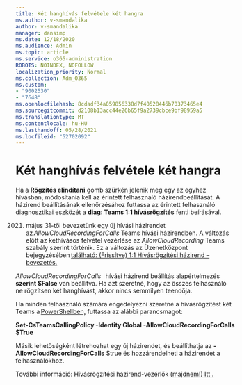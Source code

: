 ```yaml
---
title: Két hanghívás felvétele két hangra
ms.author: v-smandalika
author: v-smandalika
manager: dansimp
ms.date: 12/18/2020
ms.audience: Admin
ms.topic: article
ms.service: o365-administration
ROBOTS: NOINDEX, NOFOLLOW
localization_priority: Normal
ms.collection: Adm_O365
ms.custom:
- "9002530"
- "7648"
ms.openlocfilehash: 8cdadf34a059856338d7f40528446b70373465e4
ms.sourcegitcommit: d2108b13acc44e26b65f9a2739cbce9bf98959a5
ms.translationtype: MT
ms.contentlocale: hu-HU
ms.lasthandoff: 05/28/2021
ms.locfileid: "52702092"
---
```

# <a name="11-call-recording"></a>Két hanghívás felvétele két hangra

Ha a **Rögzítés elindítani** gomb szürkén jelenik meg egy az egyhez hívásban, módosítania kell az érintett felhasználó házirendbeállítását. A házirend beállításának ellenőrzésához futtassa az érintett felhasználó diagnosztikai eszközét a **diag: Teams 1:1 hívásrögzítés** fenti beírásával.     

2021. május 31-től bevezetünk egy új hívási házirendet az *AllowCloudRecordingForCalls* Teams hívási házirendben. A változás előtt az kéthívásos felvétel vezérlése az *AllowCloudRecording* Teams szabály szerint történik. Ez a változás az Üzenetközpont bejegyzésében [található: (Frissítve) 1:1 Hívásrögzítési házirend – bevezetés.](https://portal.microsoft.com/Adminportal/Home?ref=MessageCenter/:/messages/MC238796)  

*AllowCloudRecordingForCalls*   hívási házirend beállítás alapértelmezés **szerint $False** van beállítva. Ha azt szeretné, hogy az összes felhasználó ne rögzítsen két hanghívást, akkor nincs semmilyen teendőja.  

Ha minden felhasználó számára engedélyezni szeretné a hívásrögzítést két Teams a [PowerShellben,](/microsoftteams/teams-powershell-install) futtassa az alábbi parancsmagot: 

**Set-CsTeamsCallingPolicy -Identity Global -AllowCloudRecordingForCalls $True** 

Másik lehetőségként létrehozhat egy új házirendet, és beállíthatja az  **-AllowCloudRecordingForCalls** $true és hozzárendelheti a házirendet a felhasználókhoz. 

További információ: Hívásrögzítési házirend-vezérlők [(majdnem!) Itt .](https://techcommunity.microsoft.com/t5/microsoft-teams-support/1-1-call-recording-policy-controls-are-almost-here/ba-p/2217668)
